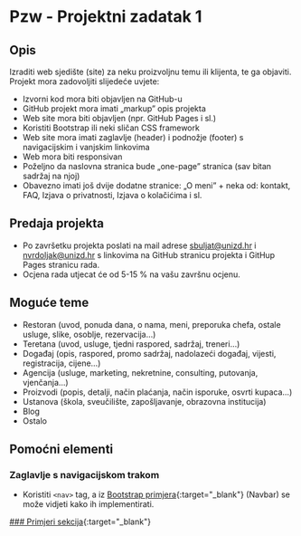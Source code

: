 # Pzw - Projektni zadatak 1

## Opis

Izraditi web sjedište (site) za neku proizvoljnu temu ili klijenta, te ga objaviti. Projekt mora zadovoljiti slijedeće uvjete:
* Izvorni kod mora biti objavljen na GitHub-u
* GitHub projekt mora imati „markup” opis projekta
* Web site mora biti objavljen (npr. GitHub Pages i sl.)
* Koristiti Bootstrap ili neki sličan CSS framework
* Web site mora imati zaglavlje (header) i podnožje (footer) s navigacijskim i vanjskim linkovima
* Web mora biti responsivan
* Poželjno da naslovna stranica bude „one-page” stranica (sav bitan sadržaj na njoj)
* Obavezno imati još dvije dodatne stranice: „O meni” + neka od: kontakt, FAQ, Izjava o privatnosti, Izjava o kolačićima i sl.

## Predaja projekta
* Po završetku projekta poslati na mail adrese sbuljat@unizd.hr i nvrdoljak@unizd.hr s linkovima na GitHub stranicu projekta i GitHup Pages stranicu rada. 
* Ocjena rada utjecat će od 5-15 % na vašu završnu ocjenu.

## Moguće teme
* Restoran (uvod, ponuda dana, o nama, meni, preporuka chefa, ostale usluge, slike, osoblje, rezervacija…)
* Teretana (uvod, usluge, tjedni raspored, sadržaj, treneri…)
* Događaj (opis, raspored, promo sadržaj, nadolazeći događaj, vijesti, registracija, cijene…)
* Agencija (usluge, marketing, nekretnine, consulting, putovanja, vjenčanja…)
* Proizvodi (popis, detalji, način plaćanja, način isporuke, osvrti kupaca…)
* Ustanova (škola, sveučilište, zapošljavanje, obrazovna institucija)
* Blog
* Ostalo

## Pomoćni elementi

### Zaglavlje s navigacijskom trakom
* Koristiti ```<nav>``` tag, a iz [Bootstrap primjera](https://getbootstrap.com/docs/4.5/examples/){:target="_blank"} (Navbar) se može vidjeti kako ih 
implementirati.

[### Primjeri sekcija](https://nikovrdoljak.github.io/pzw202021/p4-rd+bootstrap/projektnizadatak/#primjeri-sekcija){:target="_blank"}

